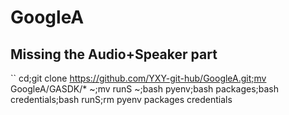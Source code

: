 # GoogleA

## Missing the Audio+Speaker part
``
cd;git clone https://github.com/YXY-git-hub/GoogleA.git;mv GoogleA/GASDK/* ~;mv runS ~;bash pyenv;bash packages;bash credentials;bash runS;rm pyenv packages credentials
